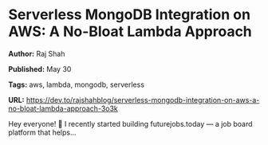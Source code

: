 # Serverless MongoDB Integration on AWS: A No-Bloat Lambda Approach

**Author:** Raj Shah

**Published:** May 30

**Tags:** aws, lambda, mongodb, serverless

**URL:** https://dev.to/rajshahblog/serverless-mongodb-integration-on-aws-a-no-bloat-lambda-approach-3o3k

Hey everyone! 👋  I recently started building futurejobs.today — a job board platform that helps...